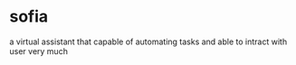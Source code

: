 # sofia
 a virtual assistant that capable of automating tasks and able to intract with user very much
